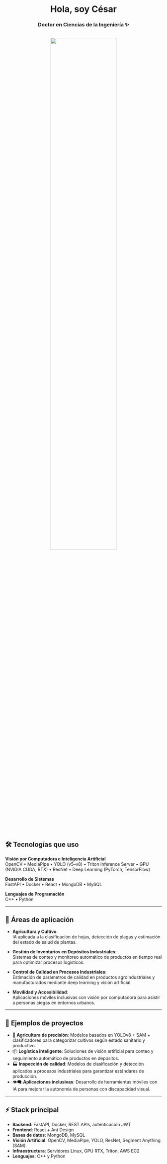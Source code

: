 <div align="center">
  <h1>Hola, soy César</h1>
  <h3>Doctor en Ciencias de la Ingeniería ✨</h3>
</div>
<br>
<div align="center">
  <img src="https://www.cesarosimani.com.ar/2024/osmvision/banner_github_cosimani.png" width="65%">
</div>

<br>

## 🛠️ Tecnologías que uso

**Visión por Computadora e Inteligencia Artificial**  
OpenCV • MediaPipe • YOLO (v5–v8) • Triton Inference Server • GPU (NVIDIA CUDA, RTX) • ResNet • Deep Learning (PyTorch, TensorFlow)  

**Desarrollo de Sistemas**  
FastAPI • Docker • React • MongoDB • MySQL  

**Lenguajes de Programación**  
 C++ • Python  

</div>

---

## 🌱 Áreas de aplicación

- **Agricultura y Cultivo**:  
  IA aplicada a la clasificación de hojas, detección de plagas y estimación del estado de salud de plantas.  

- **Gestión de Inventarios en Depósitos Industriales**:  
  Sistemas de conteo y monitoreo automático de productos en tiempo real para optimizar procesos logísticos.  

- **Control de Calidad en Procesos Industriales**:  
  Estimación de parámetros de calidad en productos agroindustriales y manufacturados mediante deep learning y visión artificial.  

- **Movilidad y Accesibilidad**:  
  Aplicaciones móviles inclusivas con visión por computadora para asistir a personas ciegas en entornos urbanos.  

---

## 📌 Ejemplos de proyectos

- 🌱 **Agricultura de precisión**: Modelos basados en YOLOv8 + SAM + clasificadores para categorizar cultivos según estado sanitario y productivo.  
- 📦 **Logística inteligente**: Soluciones de visión artificial para conteo y seguimiento automático de productos en depósitos.  
- 🏭 **Inspección de calidad**: Modelos de clasificación y detección aplicados a procesos industriales para garantizar estándares de producción.  
- 👁️‍🗨️ **Aplicaciones inclusivas**: Desarrollo de herramientas móviles con IA para mejorar la autonomía de personas con discapacidad visual.  

---

## ⚡ Stack principal

- **Backend**: FastAPI, Docker, REST APIs, autenticación JWT  
- **Frontend**: React + Ant Design  
- **Bases de datos**: MongoDB, MySQL  
- **Visión Artificial**: OpenCV, MediaPipe, YOLO, ResNet, Segment Anything (SAM)  
- **Infraestructura**: Servidores Linux, GPU RTX, Triton, AWS EC2  
- **Lenguajes**: C++ y Python 

